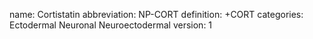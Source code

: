name: Cortistatin
abbreviation: NP-CORT
definition: +CORT
categories: Ectodermal Neuronal Neuroectodermal
version: 1

